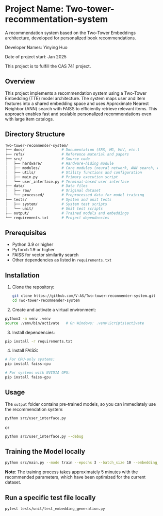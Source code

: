 # Project Name: Two-tower-recommentation-system

A recommendation system based on the Two-Tower Embeddings architecture, developed for personalized book recommendations.

Developer Names: Yinying Huo

Date of project start: Jan 2025

This project is to fulfill the CAS 741 project.

## Overview

This project implements a recommendation system using a Two-Tower Embedding (TTE) model architecture. The system maps user and item features into a shared embedding space and uses Approximate Nearest Neighbor (ANN) search with FAISS to efficiently retrieve relevant items. This approach enables fast and scalable personalized recommendations even with large item catalogs.

## Directory Structure

```bash
Two-tower-recommender-system/
├── docs/                 # Documentation (SRS, MG, VnV, etc.)
├── refs/                 # Reference material and papers
├── src/                  # Source code
│   ├── hardware/         # Hardware-hiding module
│   ├── modules/          # Core modules (neural network, ANN search, etc.)
│   ├── utils/            # Utility functions and configuration
│   ├── main.py           # Primary execution script
│   └── user_interface.py # Terminal-based user interface
├── data/                 # Data files
│   ├── raw/              # Original dataset
│   └── processed/        # Preprocessed data for model training
├── tests/                # System and unit tests
│   ├── system/           # System test scripts
│   └── unit/             # Unit test scripts
├── output/               # Trained models and embeddings
└── requirements.txt      # Project dependencies
```

## Prerequisites

- Python 3.9 or higher
- PyTorch 1.9 or higher
- FAISS for vector similarity search
- Other dependencies as listed in `requirements.txt`

## Installation

1. Clone the repository:
   ```bash
   git clone https://github.com/V-AS/Two-tower-recommender-system.git
   cd Two-tower-recommender-system
   ```

2. Create and activate a virtual environment:
  ```bash
  python3 -m venv .venv
  source .venv/bin/activate   # On Windows: .venv\Scripts\activate
  ```
3. Install dependencies:
  ```bash
  pip install -r requirements.txt
  ```

4. Install FAISS:
  ```bash
  # For CPU-only systems:
  pip install faiss-cpu
  
  # For systems with NVIDIA GPU:
  pip install faiss-gpu
  ```

## Usage

The `output` folder contains pre-trained models, so you can immediately use the recommendation system:

```bash
python src/user_interface.py
```

or

```bash
python src/user_interface.py --debug
```

## Training the Model locally
```bash
python src/main.py --mode train --epochs 3 --batch_size 10 --embedding_dim 32
```

**Note**: The training process takes approximately 5 minutes with the recommended parameters, which have been optimized for the current dataset.

## Run a specific test file locally
```bash
pytest tests/unit/test_embedding_generation.py
```





